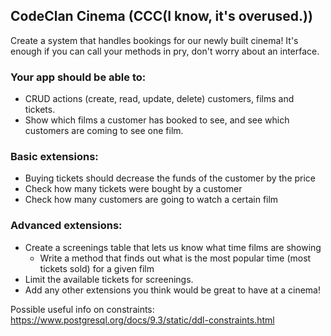 ## CodeClan Cinema (CCC(I know, it's overused.))

Create a system that handles bookings for our newly built cinema!
It's enough if you can call your methods in pry, don't worry about an interface.

<!-- ### Your app should have:
  - Customers
    - name
    - funds

  - Films
    - title
    - price

  - Tickets
    - customer_id
    - film_id -->

### Your app should be able to:
  <!-- - Create customers, films and tickets -->
  - CRUD actions (create, read, update, delete) customers, films and tickets.
  - Show which films a customer has booked to see, and see which customers are coming to see one film.

### Basic extensions:
  - Buying tickets should decrease the funds of the customer by the price
  - Check how many tickets were bought by a customer
  - Check how many customers are going to watch a certain film

### Advanced extensions:
  - Create a screenings table that lets us know what time films are showing
    - Write a method that finds out what is the most popular time (most tickets sold) for a given film
  - Limit the available tickets for screenings.
  - Add any other extensions you think would be great to have at a cinema!

Possible useful info on constraints:
https://www.postgresql.org/docs/9.3/static/ddl-constraints.html
